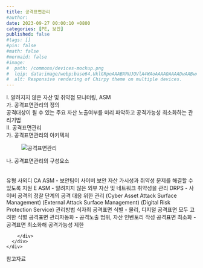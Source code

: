 ```yaml
---
title: 공격표면관리
#author: 
date: 2023-09-27 00:00:10 +0800
categories: [PE, 보안]
published: false
#tags: []
#pin: false
#math: false
#mermaid: false
#image:
#  path: /commons/devices-mockup.png
#  lqip: data:image/webp;base64,UklGRpoAAABXRUJQVlA4WAoAAAAQAAAADwAABwAAQUxQSDIAAAARL0AmbZurmr57yyIiqE8oiG0bejIYEQTgqiDA9vqnsUSI6H+oAERp2HZ65qP/VIAWAFZQOCBCAAAA8AEAnQEqEAAIAAVAfCWkAALp8sF8rgRgAP7o9FDvMCkMde9PK7euH5M1m6VWoDXf2FkP3BqV0ZYbO6NA/VFIAAAA
#  alt: Responsive rendering of Chirpy theme on multiple devices.
---
```


<div class="post-wrap">
  <div class="para">
    <div class="para-title">
      I. 알려지지 않은 자산 및 취약점 모니터링, ASM
    </div>
    <div class="para-cntnt">
      <div class="para">
        <div class="para-title">
          가. 공격표면관리의 정의
        </div>
        <div class="para-cntnt">
            공격대상이 될 수 있는 주요 자산 노출여부를 미리 파악하고 공격가능성 최소화하는 관리기법
        </div>
      </div>
    </div>
  </div>
  
  <div class="para">
    <div class="para-title">
      II. 공격표면관리
    </div>
    <div class="para-cntnt">
      <div class="para">
        <div class="para-title">
          가. 공격표면관리의 아키텍처
        </div>
        <div class="para-cntnt">
          <figure class="post-figure">
            <img src="/assets/img/posts/공격표면관리.png" alt="공격표면관리">
<!--            <figcaption>Source: Unveiling the Metaverse: Exploring Emerging Trends, Multifaceted Perspectives, and Future Challenges</figcaption>-->
          </figure>
        </div>
      </div>
      <div class="para">
        <div class="para-title">
          나. 공격표면관리의 구성요소
        </div>
        <div class="para-cntnt">
          <table class="post-table">
          </table>
          유형 사외디
  CA ASM - 보안팀이 사이버 보안 자산 가시성과 취약성 문제를 해결할 수 있도록 지원
  E ASM -  알려지지 않은 외부 자산 및 네트워크 취약성을 관리
  DRPS - 사이버 공격의 정찰 단계의 공격 대응 위한 관리
  (Cyber Asset Attack Surface Management)
  (External Attack Surface Management)
  (Digital Risk Protection Service)
관리방법 식자최
  공격표면 식별 - 물리, 디지털 공격표면 모두 고려한 식별
  공격표면 관리자동화 - 공격노출 범위, 자산 인벤토리 작성
  공격표면 최소화 - 공격표면 최소화해 공격가능성 제한

        </div>
      </div>
    </div>
  </div>

  <div class="refr-wrap">
    <div class="refr-title">
        참고자료
    </div>
    <ol class="refr-list">
    <!--    <li>(나현식, 최대선) <a target="_blank" href="https://scienceon.kisti.re.kr/commons/util/originalView.do?cn=JAKO202225948430499&oCn=JAKO202225948430499&dbt=JAKO&journal=NJOU00291864">메타버스 보안 위협 요소 및 대응 방안 검토</a></li>-->
    <!--    <li>(M. Uddin, S. Manickam, H. Ullah, M. Obaidat and A. Dandoush) <a target="_blank" href="https://ieeexplore.ieee.org/abstract/document/10138386">Unveiling the Metaverse: Exploring Emerging Trends, Multifaceted Perspectives, and Future Challenges</a></li>-->
    </ol>
  </div>
</div>
